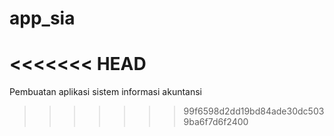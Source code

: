 # app_sia
<<<<<<< HEAD
=======
Pembuatan aplikasi sistem informasi akuntansi
>>>>>>> 99f6598d2dd19bd84ade30dc5039ba6f7d6f2400
